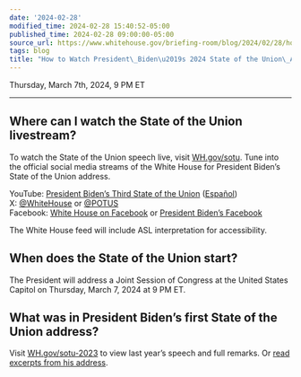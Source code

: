 ```yaml
---
date: '2024-02-28'
modified_time: 2024-02-28 15:40:52-05:00
published_time: 2024-02-28 09:00:00-05:00
source_url: https://www.whitehouse.gov/briefing-room/blog/2024/02/28/how-to-watch-president-bidens-2024-state-of-the-union-address/
tags: blog
title: "How to Watch President\_Biden\u2019s 2024 State of the Union\_Address"
---
```

 
Thursday, March 7th, 2024, 9 PM ET

------------------------------------------------------------------------

## Where can I watch the State of the Union livestream?

To watch the State of the Union speech live,
visit [WH.gov/sotu](https://www.whitehouse.gov/sotu). Tune into the
official social media streams of the White House for President Biden’s
State of the Union address.

YouTube: [President Biden’s Third State of the
Union](https://youtu.be/gzcBTUvVp7M) ([Español](https://youtu.be/1dN6fl_yULg))  
X: [@WhiteHouse](https://twitter.com/whitehouse) or [@POTUS](https://twitter.com/potus)  
Facebook: [White House on
Facebook](https://www.facebook.com/WhiteHouse/) or [President Biden’s
Facebook](https://www.facebook.com/POTUS/)

The White House feed will include ASL interpretation for accessibility.

## When does the State of the Union start?

The President will address a Joint Session of Congress at the United
States Capitol on Thursday, March 7, 2024 at 9 PM ET.

## What was in President Biden’s first State of the Union address?

Visit [WH.gov/sotu-2023](https://www.whitehouse.gov/sotu-2022) to view
last year’s speech and full remarks. Or [read excerpts from his
address](https://www.whitehouse.gov/briefing-room/speeches-remarks/2023/02/07/excerpts-from-president-bidens-state-of-the-union-address-as-prepared-for-delivery-2/).
